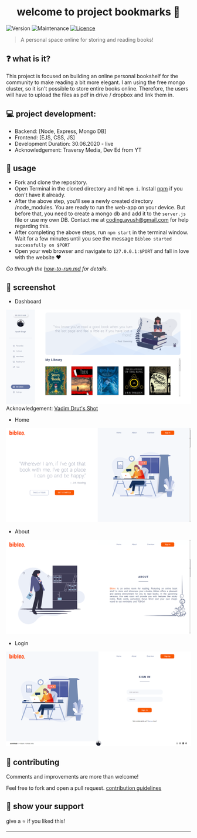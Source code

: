 <h1 align="center">welcome to project bookmarks 👋</h1>
<p>
  <img alt="Version" src="https://img.shields.io/badge/version-1.0.0-blue.svg?cacheSeconds=2592000" />
  <img alt="Maintenance" src="https://img.shields.io/badge/Maintained-yes-blue.svg" />
  <a href="https://github.com/singhayushh/project_Bookmarks/blob/master/LICENSE" target="_blank">
    <img alt="Licence" src="https://img.shields.io/badge/License-Apache%202.0-blue.svg" />
  </a>
</p>

> A personal space online for storing and reading books!

## ❓ what is it?

This project is focused on building an online personal bookshelf for the community to make reading a bit more elegant. I am using the free mongo cluster, so it isn't possible to store entire books online. Therefore, the users will have to upload the files as pdf in drive / dropbox and link them in.

## 💻 project development:
  - Backend: [Node, Express, Mongo DB]
  - Frontend: [EJS, CSS, JS]
  - Development Duration: 30.06.2020 - live
  - Acknowledgement: Traversy Media, Dev Ed from YT

## 📜 usage
  - Fork and clone the repository.
  - Open Terminal in the cloned directory and hit `npm i`. Install [npm](https://nodejs.org/en/download/) if you don't have it already.
  -  After the above step, you'll see a newly created directory /node_modules. You are ready to run the web-app on your device. But before that, you need to create a mongo db and add it to the `server.js` file or use my own DB. Contact me at [coding.ayush@gmail.com](mailto:coding.ayush@gmail.com) for help regarding this.
  - After completing the above steps, run `npm start` in the terminal window. Wait for a few minutes until you see the message `Bibleo started successfully on $PORT`
  - Open your web browser and navigate to `127.0.0.1:$PORT` and fall in love with the website ❤️

*Go through the [how-to-run.md](https://github.com/singhayushh/project_Bookmarks/blob/master/how-to-run.md) for details.*


## 📸 screenshot

* Dashboard

![Dashboard](./views/resources/img/dashboard-screen.png)
  Acknowledgement: [Vadim Drut's Shot](https://dribbble.com/shots/10980760-Book-Library-page)

* Home

![Home](./views/resources/img/home-screen.png)

* About

![About](./views/resources/img/about-screen.png)

* Login

![Login](./views/resources/img/login-screen.png)

## 🤝 contributing
Comments and improvements are more than welcome!

Feel free to fork and open a pull request. [contribution guidelines](https://github.com/singhayushh/project_Bookmarks/blob/master/contributing.md)

## 🙌 show your support

give a ⭐️ if you liked this!

<hr>
